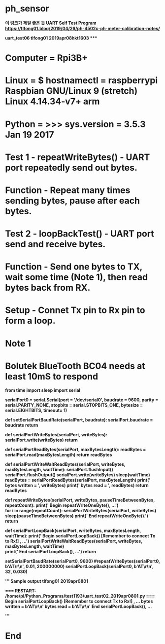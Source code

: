 # ph_sensor
<b>  이 링크가 제일 좋은 듯
UART Self Test Program
https://tlfong01.blog/2019/04/26/ph-4502c-ph-meter-calibration-notes/


<b> uart_test06 tlfong01 2019apr08hkt1603 ***

# Computer = Rpi3B+
# Linux    = $ hostnamectl = raspberrypi Raspbian GNU/Linux 9 (stretch) Linux 4.14.34-v7+ arm 
# Python   = >>> sys.version = 3.5.3 Jan 19 2017

# Test 1   - repeatWriteBytes() - UART port repeatedly send out bytes.  
# Function - Repeat many times sending bytes, pause after each bytes.

# Test 2   - loopBackTest() - UART port send and receive bytes.
# Function - Send one bytes to TX, wait some time (Note 1), then read bytes back from RX. 
# Setup    - Connet Tx pin to Rx pin to form a loop.

# Note 1
# Bolutek BlueTooth BC04 needs at least 10mS to respond

from   time import sleep
import serial

serialPort0 = serial.Serial(port = '/dev/serial0',
        baudrate = 9600,
        parity = serial.PARITY_NONE,
        stopbits = serial.STOPBITS_ONE,
        bytesize = serial.EIGHTBITS,
        timeout= 1)

def setSerialPortBaudRate(serialPort, baudrate):
    serialPort.baudrate = baudrate
    return

def serialPortWriteBytes(serialPort, writeBytes):
    serialPort.write(writeBytes)
    return

def serialPortReadBytes(serialPort, maxBytesLength):
    readBytes = serialPort.read(maxBytesLength)
    return readBytes

def serialPortWriteWaitReadBytes(serialPort, writeBytes, maxBytesLength, waitTime):
    serialPort.flushInput()
    serialPort.flushOutput()
    serialPort.write(writeBytes)
    sleep(waitTime) 
    readBytes = serialPortReadBytes(serialPort, maxBytesLength)
    print('        bytes written = ', writeBytes) 
    print('        bytes read    = ', readBytes)
    return readBytes

def repeatWriteBytes(serialPort, writeBytes, pauseTimeBetweenBytes, repeatCount):
    print('       Begin repeatWriteOneByte(), ...')   
    for i in range(repeatCount):
        serialPortWriteBytes(serialPort, writeBytes)                
        sleep(pauseTimeBetweenBytes)
    print('       End   repeatWriteOneByte().')
    return

def serialPortLoopBack(serialPort, writeBytes, maxBytesLength, waitTime): 
    print('        Begin serialPortLoopBack() [Remember to connect Tx to Rx!] , ...')
    serialPortWriteWaitReadBytes(serialPort, writeBytes, maxBytesLength, waitTime)     
    print('        End   serialPortLoopBack(), ...')
    return

setSerialPortBaudRate(serialPort0, 9600)
#repeatWriteBytes(serialPort0, b'AT\r\n', 0.01, 200000000)
serialPortLoopBack(serialPort0, b'AT\r\n', 32, 0.030)

''' Sample output  tlfong01 2019apr0801
>>> 
=== RESTART: /home/pi/Python_Programs/test1193/uart_test02_2019apr0801.py ===
        Begin serialPortLoopBack() [Remember to connect Tx to Rx!] , ...
        bytes written =  b'AT\r\n'
        bytes read    =  b'AT\r\n'
        End   serialPortLoopBack(), ...
>>>
'''

# End 

